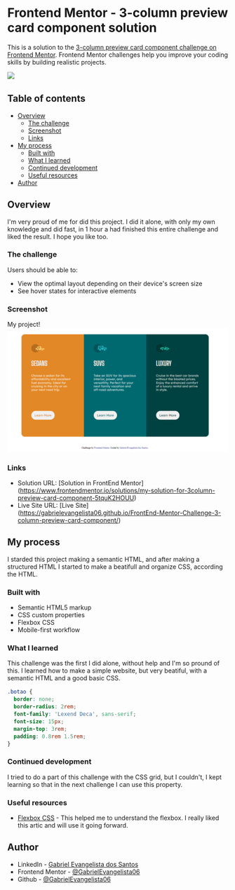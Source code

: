 # Frontend Mentor - 3-column preview card component solution

This is a solution to the [3-column preview card component challenge on Frontend Mentor](https://www.frontendmentor.io/challenges/3column-preview-card-component-pH92eAR2-). Frontend Mentor challenges help you improve your coding skills by building realistic projects.

![](https://lh3.googleusercontent.com/_O3QWowZIiCeDWuazYkf8usmuGHnzjfb896BmPlWdG0EluR1zKfX4JceFrxVy1YaT0AELYH3_KZObrUDls0Dyx5x3HgTOoATBSUan6tQeVarqIE5WGl-Qu-5Qo_ZJoZhPeUKAcs52syq4Ij3kLUYAcI6Gov70CR4ce7K9OgxwleCwKk523DP_NdiNcf6vjmDnus6HIJO4IOMJddgeBwMVth1MVpj6fSoELg5uW8m3sC6R9tuEa5qhavBsrarRJ5l6zJeuOjWWM96xla1I1wwRx8oJC5ybU4PPTS0vdAqzInB0aTeFW67--bKdz4rIolOTwZRLxJA3uGUX8hYHBSau9GnV-r0VT7I6BxgD8d-ykcZOffTO3YC65R_a9TL8WZ-Moq4LumpLawYv4KOaaVOv6d55dPTBkVQYMh4BUXbDsoMA1eGnIBqwFGMzCbdV9fZrkPQBh4mD5h1i-MiA7tIdivCHbV_5xSpmYBlVNed_eeeNAeE5PSCI9i3VY5USUs8bXpsdeXVd6puNtQmuRuR2W2qstte2hk3VsCK65b-Da6TF0d-iRKw20iBYhB8F4Rq_TRlImGfxH8DkyGAHbpm27EKQDRE2gklZEN6nTDleaLc4Hsb2OY97qW0S3sHw9wlL837DFY5wO-F1qYBRe6vlmj2t1YeCQ1Z_4D89e-vWFgBVo5mDrchECouZz4ftPd3yURkB09S9bk2MZ4qM-KLxIhdzXGU6rIpRmuGGsC3YgeW6dmu2qtqFc-N06aderwxCliIepAXm-Tx85WTjE70Y_fimgrQxY4JA3gJ33384_ua1mVLpUmYE4S-N2PjpdAmqsnhi9oQQbTA5n6NH5x3Js2ub9g2_C98_r0953PJqMbZXUnwesR_XRF3BbU2NiDwUirHak0Rev3CDibi7EHy5o1pn6zw7pAr5Rv6my2xweGSLfcyY0qEtg7pdvkIhC8hyjY5ndSqjLEJ2zo6b5KlcmaPmZxX-Q9-gJbVT7dl2L_hJEJ0-ZCOROWIuQXkD-33FwC4HftaMeuSEi2u200LHA=w958-h464-no?authuser=3#vitrinedev)

## Table of contents

- [Overview](#overview)
  - [The challenge](#the-challenge)
  - [Screenshot](#screenshot)
  - [Links](#links)
- [My process](#my-process)
  - [Built with](#built-with)
  - [What I learned](#what-i-learned)
  - [Continued development](#continued-development)
  - [Useful resources](#useful-resources)
- [Author](#author)

## Overview

I'm very proud of me for did this project. I did it alone, with only my own knowledge and did fast, in 1 hour a had finished this entire challenge and liked the result. I hope you like too.

### The challenge

Users should be able to:

- View the optimal layout depending on their device's screen size
- See hover states for interactive elements

### Screenshot

My project!![](./assets/Screenshot%20Project/Screenshot%20of%20my%20project.png)

### Links

- Solution URL: [Solution in FrontEnd Mentor] (https://www.frontendmentor.io/solutions/my-solution-for-3column-preview-card-component-5tquK2HOUU)
- Live Site URL: [Live Site] (https://gabrielevangelista06.github.io/FrontEnd-Mentor-Challenge-3-column-preview-card-component/)

## My process

I starded this project making a semantic HTML, and after making a structured HTML I started to make a beatifull and organize CSS, according the HTML.

### Built with

- Semantic HTML5 markup
- CSS custom properties
- Flexbox CSS
- Mobile-first workflow

### What I learned

This challenge was the first I did alone, without help and I'm so pround of this. I learned how to make a simple website, but very beatiful, with a semantic HTML and a good basic CSS.

```css
.botao {
  border: none;
  border-radius: 2rem;
  font-family: 'Lexend Deca', sans-serif;
  font-size: 15px;
  margin-top: 3rem;
  padding: 0.8rem 1.5rem;
}
```

### Continued development

I tried to do a part of this challenge with the CSS grid, but I couldn't, I kept learning so that in the next challenge I can use this property.

### Useful resources

- [Flexbox CSS](https://www.alura.com.br/artigos/css-guia-do-flexbox) -
  This helped me to understand the flexbox. I really liked this artic and will use it going forward.

## Author

- LinkedIn - [Gabriel Evangelista dos Santos](https://www.linkedin.com/in/gabriel-evangelista-dos-santos-694232229/)
- Frontend Mentor - [@GabrielEvangelista06](https://www.frontendmentor.io/profile/GabrielEvangelista06)
- Github - [@GabrielEvangelista06](https://github.com/GabrielEvangelista06)
